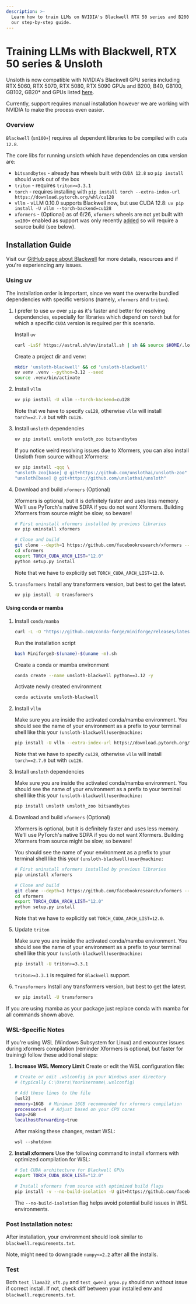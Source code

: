 ```yaml
---
description: >-
  Learn how to train LLMs on NVIDIA's Blackwell RTX 50 series and B200 GPUs with
  our step-by-step guide.
---
```


# Training LLMs with Blackwell, RTX 50 series & Unsloth

Unsloth is now compatible with NVIDIA's Blackwell GPU series including RTX 5060, RTX 5070, RTX 5080, RTX 5090 GPUs and B200, B40, GB100, GB102, GB20\* and GPUs listed [here](https://en.wikipedia.org/wiki/Blackwell_\(microarchitecture\)).

Currently, support requires manual installation however we are working with NVIDIA to make the process even easier.

### Overview

`Blackwell` (`sm100+`) requires all dependent libraries to be compiled with `cuda 12.8`.

The core libs for running unsloth which have dependencies on `CUDA` version are:

* `bitsandbytes` - already has wheels built with `CUDA 12.8` so `pip install` should work out of the box
* `triton` - requires `triton>=3.3.1`
* `torch` - requires installing with `pip install torch --extra-index-url https://download.pytorch.org/whl/cu128`
* `vllm` - vLLM 0.10.0 supports Blackwell now, but use CUDA 12.8: `uv pip install -U vllm --torch-backend=cu128`
* `xformers` - (Optional) as of 6/26, `xformers` wheels are not yet built with `sm100+` enabled as support was only recently [added](https://github.com/facebookresearch/xformers/commit/d9b3b6e2b38ca485c89507ef8ac1fbef2723cdfa) so will require a source build (see below).

## Installation Guide

Visit our [GitHub page about Blackwell](https://github.com/unslothai/unsloth/tree/main/blackwell) for more details, resources and if you're experiencing any issues.

### Using uv

The installation order is important, since we want the overwrite bundled dependencies with specific versions (namely, `xformers` and `triton`).

1.  I prefer to use `uv` over `pip` as it's faster and better for resolving dependencies, especially for libraries which depend on `torch` but for which a specific `CUDA` version is required per this scenario.

    Install `uv`

    ```bash
    curl -LsSf https://astral.sh/uv/install.sh | sh && source $HOME/.local/bin/env
    ```

    Create a project dir and venv:

    ```bash
    mkdir 'unsloth-blackwell' && cd 'unsloth-blackwell'
    uv venv .venv --python=3.12 --seed
    source .venv/bin/activate
    ```
2.  Install `vllm`

    ```bash
    uv pip install -U vllm --torch-backend=cu128
    ```

    Note that we have to specify `cu128`, otherwise `vllm` will install `torch==2.7.0` but with `cu126`.
3.  Install `unsloth` dependencies

    ```bash
    uv pip install unsloth unsloth_zoo bitsandbytes
    ```

    If you notice weird resolving issues due to Xformers, you can also install Unsloth from source without Xformers:

    ```bash
    uv pip install -qqq \
    "unsloth_zoo[base] @ git+https://github.com/unslothai/unsloth-zoo" \
    "unsloth[base] @ git+https://github.com/unslothai/unsloth"
    ```
4.  Download and build `xformers` (Optional)

    Xformers is optional, but it is definitely faster and uses less memory. We'll use PyTorch's native SDPA if you do not want Xformers. Building Xformers from source might be slow, so beware!

    ```bash
    # First uninstall xformers installed by previous libraries
    uv pip uninstall xformers

    # Clone and build
    git clone --depth=1 https://github.com/facebookresearch/xformers --recursive
    cd xformers
    export TORCH_CUDA_ARCH_LIST="12.0"
    python setup.py install
    ```

    Note that we have to explicitly set `TORCH_CUDA_ARCH_LIST=12.0`.
5.  `transformers` Install any transformers version, but best to get the latest.

    ```bash
    uv pip install -U transformers
    ```

#### Using conda or mamba

1.  Install `conda/mamba`

    ```bash
    curl -L -O "https://github.com/conda-forge/miniforge/releases/latest/download/Miniforge3-$(uname)-$(uname -m).sh"
    ```

    Run the installation script

    ```bash
    bash Miniforge3-$(uname)-$(uname -m).sh
    ```

    Create a conda or mamba environment

    ```bash
    conda create --name unsloth-blackwell python==3.12 -y
    ```

    Activate newly created environment

    ```bash
    conda activate unsloth-blackwell
    ```
2.  Install `vllm`

    Make sure you are inside the activated conda/mamba environment. You should see the name of your environment as a prefix to your terminal shell like this your `(unsloth-blackwell)user@machine:`

    ```bash
    pip install -U vllm --extra-index-url https://download.pytorch.org/whl/cu128
    ```

    Note that we have to specify `cu128`, otherwise `vllm` will install `torch==2.7.0` but with `cu126`.
3.  Install `unsloth` dependencies

    Make sure you are inside the activated conda/mamba environment. You should see the name of your environment as a prefix to your terminal shell like this your `(unsloth-blackwell)user@machine:`

    ```bash
    pip install unsloth unsloth_zoo bitsandbytes
    ```
4.  Download and build `xformers` (Optional)

    Xformers is optional, but it is definitely faster and uses less memory. We'll use PyTorch's native SDPA if you do not want Xformers. Building Xformers from source might be slow, so beware!

    You should see the name of your environment as a prefix to your terminal shell like this your `(unsloth-blackwell)user@machine:`

    ```bash
    # First uninstall xformers installed by previous libraries
    pip uninstall xformers

    # Clone and build
    git clone --depth=1 https://github.com/facebookresearch/xformers --recursive
    cd xformers
    export TORCH_CUDA_ARCH_LIST="12.0"
    python setup.py install
    ```

    Note that we have to explicitly set `TORCH_CUDA_ARCH_LIST=12.0`.
5.  Update `triton`

    Make sure you are inside the activated conda/mamba environment. You should see the name of your environment as a prefix to your terminal shell like this your `(unsloth-blackwell)user@machine:`

    ```bash
    pip install -U triton>=3.3.1
    ```

    `triton>=3.3.1` is required for `Blackwell` support.
6.  `Transformers` Install any transformers version, but best to get the latest.

    ```bash
    uv pip install -U transformers
    ```

If you are using mamba as your package just replace conda with mamba for all commands shown above.

### WSL-Specific Notes

If you're using WSL (Windows Subsystem for Linux) and encounter issues during xformers compilation (reminder Xformers is optional, but faster for training) follow these additional steps:

1.  **Increase WSL Memory Limit** Create or edit the WSL configuration file:

    ```bash
    # Create or edit .wslconfig in your Windows user directory
    # (typically C:\Users\YourUsername\.wslconfig)

    # Add these lines to the file
    [wsl2]
    memory=16GB  # Minimum 16GB recommended for xformers compilation
    processors=4  # Adjust based on your CPU cores
    swap=2GB
    localhostForwarding=true
    ```

    After making these changes, restart WSL:

    ```powershell
    wsl --shutdown
    ```
2.  **Install xformers** Use the following command to install xformers with optimized compilation for WSL:

    ```bash
    # Set CUDA architecture for Blackwell GPUs
    export TORCH_CUDA_ARCH_LIST="12.0"

    # Install xformers from source with optimized build flags
    pip install -v --no-build-isolation -U git+https://github.com/facebookresearch/xformers.git@main#egg=xformers
    ```

    The `--no-build-isolation` flag helps avoid potential build issues in WSL environments.

### Post Installation notes:

After installation, your environment should look similar to `blackwell.requirements.txt`.

Note, might need to downgrade `numpy<=2.2` after all the installs.

### Test

Both `test_llama32_sft.py` and `test_qwen3_grpo.py` should run without issue if correct install. If not, check diff between your installed env and `blackwell.requirements.txt`.